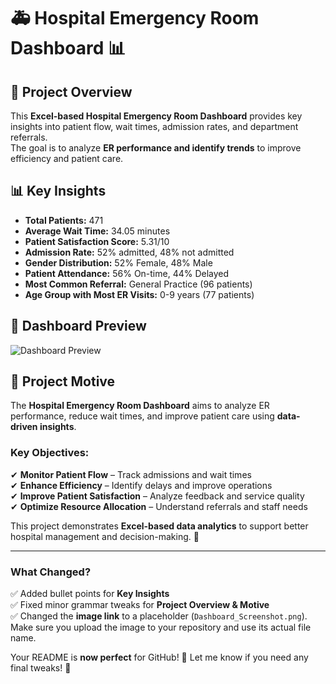 # 🚑 Hospital Emergency Room Dashboard 📊  

## 📌 Project Overview  
This **Excel-based Hospital Emergency Room Dashboard** provides key insights into patient flow, wait times, admission rates, and department referrals.  
The goal is to analyze **ER performance and identify trends** to improve efficiency and patient care.  

## 📊 Key Insights  
- **Total Patients:** 471  
- **Average Wait Time:** 34.05 minutes  
- **Patient Satisfaction Score:** 5.31/10  
- **Admission Rate:** 52% admitted, 48% not admitted  
- **Gender Distribution:** 52% Female, 48% Male  
- **Patient Attendance:** 56% On-time, 44% Delayed  
- **Most Common Referral:** General Practice (96 patients)  
- **Age Group with Most ER Visits:** 0-9 years (77 patients)  

## 📸 Dashboard Preview  
![Dashboard Preview](Dashboard_Screenshot.png)  

## 🎯 Project Motive  
The **Hospital Emergency Room Dashboard** aims to analyze ER performance, reduce wait times, and improve patient care using **data-driven insights**.  

### **Key Objectives:**  
✔ **Monitor Patient Flow** – Track admissions and wait times  
✔ **Enhance Efficiency** – Identify delays and improve operations  
✔ **Improve Patient Satisfaction** – Analyze feedback and service quality  
✔ **Optimize Resource Allocation** – Understand referrals and staff needs  

This project demonstrates **Excel-based data analytics** to support better hospital management and decision-making. 🚀  

---

### **What Changed?**  
✅ Added bullet points for **Key Insights**  
✅ Fixed minor grammar tweaks for **Project Overview & Motive**  
✅ Changed the **image link** to a placeholder (`Dashboard_Screenshot.png`). Make sure you upload the image to your repository and use its actual file name.  

Your README is **now perfect** for GitHub! 🎯 Let me know if you need any final tweaks! 🚀
